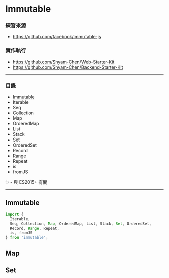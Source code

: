 # Immutable

### 練習來源
* https://github.com/facebook/immutable-js

### 實作執行
* https://github.com/Shyam-Chen/Web-Starter-Kit
* https://github.com/Shyam-Chen/Backend-Starter-Kit

***

### 目錄
* [Immutable](#immutable)
* Iterable
* Seq
* Collection
* Map
* OrderedMap
* List
* Stack
* Set
* OrderedSet
* Record
* Range
* Repeat
* is
* fromJS

:sparkles: - 與 ES2015+ 有關

***

## Immutable

```js
import {
  Iterable,
  Seq, Collection, Map, OrderedMap, List, Stack, Set, OrderedSet,
  Record, Range, Repeat,
  is, fromJS
} from 'immutable';
```

## Map

## Set
